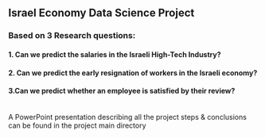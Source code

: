 ## Israel Economy Data Science Project
### Based on 3 Research questions:
#### 1. Can we predict the salaries in the Israeli High-Tech Industry?
#### 2. Can we predict the early resignation of workers in the Israeli economy?
#### 3.Can we predict whether an employee is satisfied by their review?
<br>
A PowerPoint presentation describing all the project steps & conclusions can be found in the project main directory

